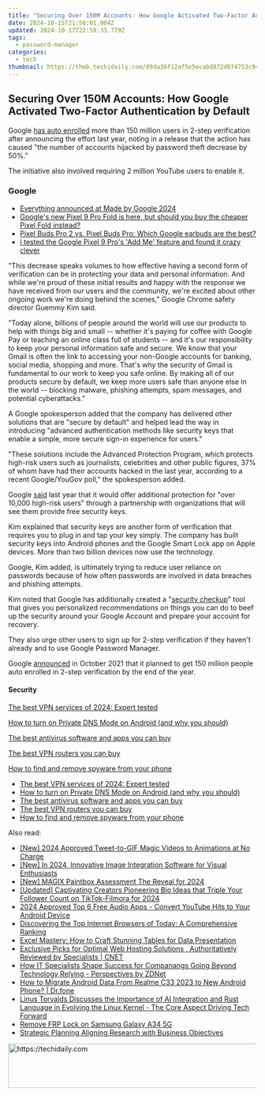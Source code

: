 ```yaml
---
title: "Securing Over 150M Accounts: How Google Activated Two-Factor Authentication by Default"
date: 2024-10-15T21:50:01.984Z
updated: 2024-10-17T22:59:33.779Z
tags:
  - password-manager
categories:
  - tech
thumbnail: https://thmb.techidaily.com/89da36f12af5e5ecabd872d074753c94f1e0591c9264a3deac22fa09078e3cf8.jpg
---
```


## Securing Over 150M Accounts: How Google Activated Two-Factor Authentication by Default

Google [has auto enrolled](https://blog.google/technology/safety-security/reducing-account-hijacking/) more than 150 million users in 2-step verification after announcing the effort last year, noting in a release that the action has caused "the number of accounts hijacked by password theft decrease by 50%."

The initiative also involved requiring 2 million YouTube users to enable it. 

### Google

* [Everything announced at Made by Google 2024](https://www.zdnet.com/article/everything-announced-at-made-by-google-2024-pixel-9-pro-fold-gemini-watch-3-and-more/)
* [Google's new Pixel 9 Pro Fold is here, but should you buy the cheaper Pixel Fold instead?](https://www.zdnet.com/article/google-pixel-9-pro-fold-vs-pixel-fold/)
* [Pixel Buds Pro 2 vs. Pixel Buds Pro: Which Google earbuds are the best?](https://www.zdnet.com/article/pixel-buds-pro-2-vs-pixel-buds-pro-which-google-earbuds-are-the-best/)
* [I tested the Google Pixel 9 Pro's 'Add Me' feature and found it crazy clever](https://www.zdnet.com/article/the-google-pixel-9-pros-add-me-feature-is-an-ar-camera-tool-youll-actually-use/)

"This decrease speaks volumes to how effective having a second form of verification can be in protecting your data and personal information. And while we're proud of these initial results and happy with the response we have received from our users and the community, we're excited about other ongoing work we're doing behind the scenes," Google Chrome safety director Guemmy Kim said. 

"Today alone, billions of people around the world will use our products to help with things big and small -- whether it's paying for coffee with Google Pay or teaching an online class full of students -- and it's our responsibility to keep your personal information safe and secure. We know that your Gmail is often the link to accessing your non-Google accounts for banking, social media, shopping and more. That's why the security of Gmail is fundamental to our work to keep you safe online. By making all of our products secure by default, we keep more users safe than anyone else in the world -- blocking malware, phishing attempts, spam messages, and potential cyberattacks."

A Google spokesperson added that the company has delivered other solutions that are "secure by default" and helped lead the way in introducing "advanced authentication methods like security keys that enable a simple, more secure sign-in experience for users."

"These solutions include the Advanced Protection Program, which protects high-risk users such as journalists, celebrities and other public figures, 37% of whom have had their accounts hacked in the last year, according to a recent Google/YouGov poll," the spokesperson added. 

Google [said](https://www.zdnet.com/article/by-end-of-2021-google-plans-to-auto-enroll-150-million-users-in-two-step-verification-and-require-2-million-youtube-creators-to-turn-it-on/) last year that it would offer additional protection for "over 10,000 high-risk users" through a partnership with organizations that will see them provide free security keys. 

Kim explained that security keys are another form of verification that requires you to plug in and tap your key simply. The company has built security keys into Android phones and the Google Smart Lock app on Apple devices. More than two billion devices now use the technology. 

Google, Kim added, is ultimately trying to reduce user reliance on passwords because of how often passwords are involved in data breaches and phishing attempts. 

Kim noted that Google has additionally created a "[security checkup](https://myaccount.google.com/security-checkup/6)" tool that gives you personalized recommendations on things you can do to beef up the security around your Google Account and prepare your account for recovery. 

They also urge other users to sign up for 2-step verification if they haven't already and to use Google Password Manager.

Google [announced](https://www.zdnet.com/article/by-end-of-2021-google-plans-to-auto-enroll-150-million-users-in-two-step-verification-and-require-2-million-youtube-creators-to-turn-it-on/) in October 2021 that it planned to get 150 million people auto enrolled in 2-step verification by the end of the year. 

#### Security

[The best VPN services of 2024: Expert tested](https://www.zdnet.com/article/best-vpn/ "The best VPN services of 2024: Expert tested")

[How to turn on Private DNS Mode on Android (and why you should)](https://www.zdnet.com/article/how-to-turn-on-private-dns-mode-on-android-and-why-you-should/ "How to turn on Private DNS Mode on Android (and why you should)")

[The best antivirus software and apps you can buy](https://www.zdnet.com/article/best-antivirus/ "The best antivirus software and apps you can buy")

[The best VPN routers you can buy](https://www.zdnet.com/article/best-vpn-router/ "The best VPN routers you can buy")

[How to find and remove spyware from your phone](https://www.zdnet.com/article/how-to-find-and-remove-spyware-from-your-phone/ "How to find and remove spyware from your phone")

* [The best VPN services of 2024: Expert tested](https://www.zdnet.com/article/best-vpn/ "The best VPN services of 2024: Expert tested")
* [How to turn on Private DNS Mode on Android (and why you should)](https://www.zdnet.com/article/how-to-turn-on-private-dns-mode-on-android-and-why-you-should/ "How to turn on Private DNS Mode on Android (and why you should)")
* [The best antivirus software and apps you can buy](https://www.zdnet.com/article/best-antivirus/ "The best antivirus software and apps you can buy")
* [The best VPN routers you can buy](https://www.zdnet.com/article/best-vpn-router/ "The best VPN routers you can buy")
* [How to find and remove spyware from your phone](https://www.zdnet.com/article/how-to-find-and-remove-spyware-from-your-phone/ "How to find and remove spyware from your phone")

<ins class="adsbygoogle"
     style="display:block"
     data-ad-format="autorelaxed"
     data-ad-client="ca-pub-7571918770474297"
     data-ad-slot="1223367746"></ins>

<ins class="adsbygoogle"
     style="display:block"
     data-ad-client="ca-pub-7571918770474297"
     data-ad-slot="8358498916"
     data-ad-format="auto"
     data-full-width-responsive="true"></ins>

<span class="atpl-alsoreadstyle">Also read:</span>
<div><ul>
<li><a href="https://twitter-videos.techidaily.com/new-2024-approved-tweet-to-gif-magic-videos-to-animations-at-no-charge/"><u>[New] 2024 Approved Tweet-to-GIF Magic Videos to Animations at No Charge</u></a></li>
<li><a href="https://article-tips.techidaily.com/new-in-2024-innovative-image-integration-software-for-visual-enthusiasts/"><u>[New] In 2024, Innovative Image Integration Software for Visual Enthusiasts</u></a></li>
<li><a href="https://fox-boxes.techidaily.com/new-magix-paintbox-assessment-the-reveal-for-2024/"><u>[New] MAGIX Paintbox Assessment The Reveal for 2024</u></a></li>
<li><a href="https://tiktok-video-recordings.techidaily.com/updated-captivating-creators-pioneering-bio-ideas-that-triple-your-follower-count-on-tiktok-filmora-for-2024/"><u>[Updated] Captivating Creators Pioneering Bio Ideas that Triple Your Follower Count on TikTok-Filmora for 2024</u></a></li>
<li><a href="https://youtube-data.techidaily.com/approved-top-6-free-audio-apps-convert-youtube-hits-to-your-android-device/"><u>2024 Approved Top 6 Free Audio Apps - Convert YouTube Hits to Your Android Device</u></a></li>
<li><a href="https://app-tips.techidaily.com/discovering-the-top-internet-browsers-of-today-a-comprehensive-ranking/"><u>Discovering the Top Internet Browsers of Today: A Comprehensive Ranking</u></a></li>
<li><a href="https://app-tips.techidaily.com/excel-mastery-how-to-craft-stunning-tables-for-data-presentation/"><u>Excel Mastery: How to Craft Stunning Tables for Data Presentation</u></a></li>
<li><a href="https://app-tips.techidaily.com/exclusive-picks-for-optimal-web-hosting-solutions-authoritatively-reviewed-by-specialists-cnet/"><u>Exclusive Picks for Optimal Web Hosting Solutions , Authoritatively Reviewed by Specialists | CNET</u></a></li>
<li><a href="https://app-tips.techidaily.com/how-it-specialists-shape-success-for-companangs-going-beyond-technology-relying-perspectives-by-zdnet/"><u>How IT Specialists Shape Success for Companangs Going Beyond Technology Relying - Perspectives by ZDNet</u></a></li>
<li><a href="https://blog-min.techidaily.com/how-to-migrate-android-data-from-realme-c33-2023-to-new-android-phone-drfone-by-drfone-transfer-from-android-transfer-from-android/"><u>How to Migrate Android Data From Realme C33 2023 to New Android Phone? | Dr.fone</u></a></li>
<li><a href="https://app-tips.techidaily.com/linus-torvalds-discusses-the-importance-of-ai-integration-and-rust-language-in-evolving-the-linux-kernel-the-core-aspect-driving-tech-forward/"><u>Linus Torvalds Discusses the Importance of AI Integration and Rust Language in Evolving the Linux Kernel - The Core Aspect Driving Tech Forward</u></a></li>
<li><a href="https://review-topics.techidaily.com/remove-frp-lock-on-samsung-galaxy-a34-5g-by-drfone-android-unlock-remove-google-frp/"><u>Remove FRP Lock on Samsung Galaxy A34 5G</u></a></li>
<li><a href="https://extra-information.techidaily.com/strategic-planning-aligning-research-with-business-objectives/"><u>Strategic Planning Aligning Research with Business Objectives</u></a></li>
</ul></div>

<!-- affiliate ads begin -->
<a href="https://unicoeye.pxf.io/c/5597632/2134228/18498" target="_top" id="2134228">
  <img src="//a.impactradius-go.com/display-ad/18498-2134228" border="0" alt="https://techidaily.com" width="728" height="90"/>
</a>
<img height="0" width="0" src="https://unicoeye.pxf.io/i/5597632/2134228/18498" style="position:absolute;visibility:hidden;" border="0" />
<!-- affiliate ads end -->

